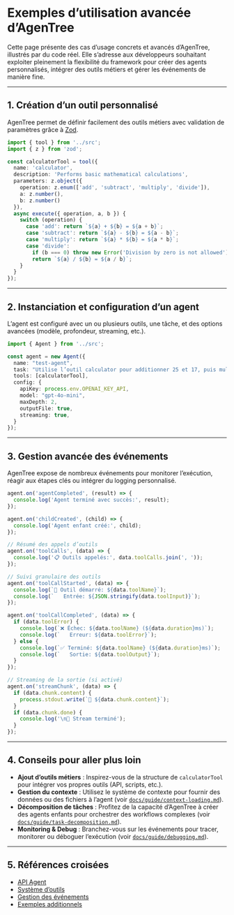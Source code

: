 # Exemples d’utilisation avancée d’AgenTree

Cette page présente des cas d’usage concrets et avancés d’AgenTree, illustrés par du code réel. Elle s’adresse aux développeurs souhaitant exploiter pleinement la flexibilité du framework pour créer des agents personnalisés, intégrer des outils métiers et gérer les événements de manière fine.

---

## 1. Création d’un outil personnalisé

AgenTree permet de définir facilement des outils métiers avec validation de paramètres grâce à [Zod](https://zod.dev/).

```typescript
import { tool } from '../src';
import { z } from 'zod';

const calculatorTool = tool({
  name: 'calculator',
  description: 'Performs basic mathematical calculations',
  parameters: z.object({
    operation: z.enum(['add', 'subtract', 'multiply', 'divide']),
    a: z.number(),
    b: z.number()
  }),
  async execute({ operation, a, b }) {
    switch (operation) {
      case 'add': return `${a} + ${b} = ${a + b}`;
      case 'subtract': return `${a} - ${b} = ${a - b}`;
      case 'multiply': return `${a} * ${b} = ${a * b}`;
      case 'divide':
        if (b === 0) throw new Error('Division by zero is not allowed');
        return `${a} / ${b} = ${a / b}`;
    }
  }
});
```

---

## 2. Instanciation et configuration d’un agent

L’agent est configuré avec un ou plusieurs outils, une tâche, et des options avancées (modèle, profondeur, streaming, etc.).

```typescript
import { Agent } from '../src';

const agent = new Agent({
  name: "test-agent",
  task: "Utilise l’outil calculator pour additionner 25 et 17, puis multiplie le résultat par 3.",
  tools: [calculatorTool],
  config: {
    apiKey: process.env.OPENAI_KEY_API,
    model: "gpt-4o-mini",
    maxDepth: 2,
    outputFile: true,
    streaming: true,
  }
});
```

---

## 3. Gestion avancée des événements

AgenTree expose de nombreux événements pour monitorer l’exécution, réagir aux étapes clés ou intégrer du logging personnalisé.

```typescript
agent.on('agentCompleted', (result) => {
  console.log('Agent terminé avec succès:', result);
});

agent.on('childCreated', (child) => {
  console.log('Agent enfant créé:', child);
});

// Résumé des appels d’outils
agent.on('toolCalls', (data) => {
  console.log('📋 Outils appelés:', data.toolCalls.join(', '));
});

// Suivi granulaire des outils
agent.on('toolCallStarted', (data) => {
  console.log(`🚀 Outil démarré: ${data.toolName}`);
  console.log(`   Entrée: ${JSON.stringify(data.toolInput)}`);
});

agent.on('toolCallCompleted', (data) => {
  if (data.toolError) {
    console.log(`❌ Échec: ${data.toolName} (${data.duration}ms)`);
    console.log(`   Erreur: ${data.toolError}`);
  } else {
    console.log(`✅ Terminé: ${data.toolName} (${data.duration}ms)`);
    console.log(`   Sortie: ${data.toolOutput}`);
  }
});

// Streaming de la sortie (si activé)
agent.on('streamChunk', (data) => {
  if (data.chunk.content) {
    process.stdout.write(`💭 ${data.chunk.content}`);
  }
  if (data.chunk.done) {
    console.log('\n🏁 Stream terminé');
  }
});
```

---

## 4. Conseils pour aller plus loin

- **Ajout d’outils métiers** : Inspirez-vous de la structure de `calculatorTool` pour intégrer vos propres outils (API, scripts, etc.).
- **Gestion du contexte** : Utilisez le système de contexte pour fournir des données ou des fichiers à l’agent (voir [`docs/guide/context-loading.md`](context-loading.md)).
- **Décomposition de tâches** : Profitez de la capacité d’AgenTree à créer des agents enfants pour orchestrer des workflows complexes (voir [`docs/guide/task-decomposition.md`](task-decomposition.md)).
- **Monitoring & Debug** : Branchez-vous sur les événements pour tracer, monitorer ou déboguer l’exécution (voir [`docs/guide/debugging.md`](debugging.md)).

---

## 5. Références croisées

- [API Agent](../api/agent.md)
- [Système d’outils](tools-system.md)
- [Gestion des événements](event-system.md)
- [Exemples additionnels](../examples/index.md)
